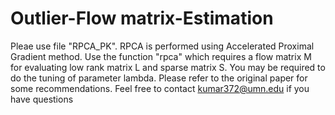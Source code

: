 # Outlier-Flow matrix-Estimation
Pleae use file "RPCA_PK". RPCA is performed using Accelerated Proximal Gradient method. Use the function "rpca" which requires a flow matrix M for evaluating low rank matrix L and sparse matrix S. You may be required to do the tuning of parameter lambda. Please refer to the original paper for some recommendations. Feel free to contact kumar372@umn.edu if you have questions

